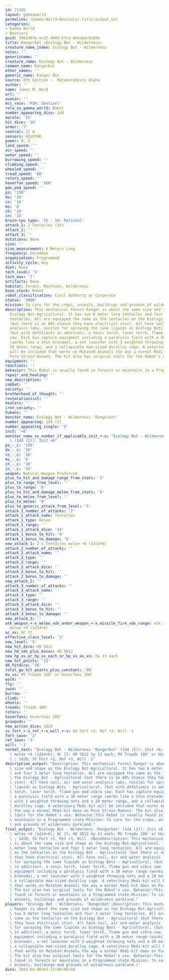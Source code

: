 ```yaml
---
id: 71185
layout: gammaworld
permalink: /Gamma-World-Bestiary/:title:output_ext
categories:
- Gamma World
- Bestiary
guid: 306a587e-ec15-4b04-b7ce-8ebabac0c89e
title: Rangerbot «Ecology Bot - Wilderness»
creature_name_index: Ecology Bot - Wilderness
notes: ''
genericname: ''
creature_name: Ecology Bot - Wilderness
common_name: Rangerbot
other_names: ''
generic_name: Ranger Bot
source: 0th Edition -  Metamorphosis Alpha
author: ''
name: James M. Ward
url: ''
avatar: ''
mcc_race: 'PSH: Sentinel'
role_in_gamma_world: Robot
number_appearing_dice: 1d4
morale: '15'
hit_dice: '16'
armor: '7'
control: II A
sensors: HIUSTAR
power: B, S
land_speed: ''
air_speed: ''
water_speed: ''
burrowing_speed: ''
climbing_speed: ''
wheeled_speed: ''
tread_speed: '80'
rotors_speed: ''
hoverfan_speed: '160'
gav_pod_speed: ''
ps: '150'
dx: '18'
cn: '16'
ms: '6'
ch: '16'
in: '15'
brain-cpu type: '15 - 16: Rational'
attack_1: 2 Tentacles (15)
attack_2: ''
attack_3: ''
mutations: None
size: ''
size_measurement: 6 Meters Long
frequency: Uncommon
organization: Programmed
activity_cycle: Any
diet: None
tech_level: '5'
tech_max: '7'
artifacts: None
habitat: Forest, Mountain, Wilderness
base_stock: Robot
robot_classification: Civil Authorty or Corporate
status: '3000'
mission: To care for the crops, animals, buildings and grounds of wilderness parkland.
description: This mechanical Forest Ranger is about the same size and shape as the
  Ecology Bot-Agricultural. It has two 6 meter long tentacles and four 3 meter long
  tentacles. All are equipped the same as the tentacles on the Ecology Bot - Agricultural
  (but there is an 80% chance they have electrical stun). All have soil, air and water
  analysis labs, nozzles for spraying the same liquids as Ecology Bots - Agricultural,
  (but with defoliants in addition), a sonic torch, laser torch, flame gun and vibro
  saw. Each has capture equipment including a paralysis field with a 30 meter range
  (works like a Stun Grenade), a net launcher with 3 weighted throwing nets and a
  20 meter range, and a collapsible man-sized duralloy cage. A veterinary Medi-kit
  will be included that works on Mutated Animals the way a normal Medi-kit does on
  Pure Strain Humans. The kit also has surgical tools for the Robot's use.
equipment: ''
reactions: ''
behavior: This Robot is usually found in forests or mountains in a Programmed state.
repair_and_healing: ''
new_description: ''
combat: ''
society: ''
brotherhood_of_thought: ''
restorationsist: ''
healers: ''
iron_society: ''
humans: ''
monster_name: Ecology Bot - Wilderness 'Rangerbot'
number_appearing: 1d4 (2)
number_appearing_single: '2'
init: '+6'
monster_name_xx_number_if_applicable_init_+-x: "Ecology Bot - Wilderness 'Rangerbot'\
  \ (1d4 (2)): Init +6"
ps_-_c: '150'
dx_-_c: '18'
cn_-_c: '16'
ms_-_c: '6'
ch_-_c: '16'
in_-_c: '15'
weapon: Natural Weapon Preferred
plus_to_hit_and_damage_range_from_stats: '3'
plus_to_range_from_level: ''
plus_to_range: '6'
plus_to_hit_and_damage_melee_from_stats: '6'
plus_to_melee_from_level: ''
plus_to_melee: '9'
plus_to_generic_attack_from_level: '3'
attack_1_number_of_attacks: '2'
attack_1_attack_name: Tentacles
attack_1_type: melee
attack_1_range: ''
attack_1_attack_dice: '14'
attack_1_bonus_to_hit: '9'
attack_1_bonus_to_damage: '6'
new_attack_1: 2 x Tentacles melee +9 (1d14+6)
attack_2_number_of_attacks: ''
attack_2_attack_name: ''
attack_2_type: ''
attack_2_range: ''
attack_2_attack_dice: ''
attack_2_bonus_to_hit: ''
attack_2_bonus_to_damage: ''
new_attack_2: ''
attack_3_number_of_attacks: ''
attack_3_attack_name: ''
attack_3_type: ''
attack_3_range: ''
attack_3_attack_dice: ''
attack_3_bonus_to_hit: ''
attack_3_bonus_to_damage: ''
new_attack_3: ''
atk_weapon_+-x_melee_xdx_andor_weapon_+-x_missile_fire_xdx_range: atk 2 x tentacles
  melee +9 (1d14+6)
ac_xx: AC 17
effective_class_level: '3'
new_level: '5'
new_hit_dice: HD 5D12
new_hd_xdx_plus_minus: HD 5D12
new_hp_xx_or_hp_xx_each_or_hp_xx_xx_xx: hp 33 each
new_hit_points: '33'
d6_hitdice: '16'
total_gw_hit_points_plus_constant: '96'
mv_xx: MV Treads 100' or Hoverfans 200'
walk: ''
fly: ''
swim: ''
burrow: ''
climb: ''
wheels: ''
treads: Treads 100'
rotors: ''
hoverfans: Hoverfans 200'
gravpods: ''
new_action_dice: 1d20
sv_fort_+-x_ref_+-x_will_+-x: SV Fort +2, Ref +3, Will -1
fort_save: '2'
ref_save: '3'
will: '-1'
normal_text: "Ecology Bot - Wilderness 'Rangerbot' (1d4 (2)): Init +6; atk 2 x tentacles\
  \ melee +9 (1d14+6); AC 17; HD 5D12 hp 33 each; MV Treads 100' or Hoverfans 200'\
  \ ; 1d20; SV Fort +2, Ref +3, Will -1"
description_output: "Description: This mechanical Forest Ranger is about the same\
  \ size and shape as the Ecology Bot-Agricultural. It has two 6 meter long tentacles\
  \ and four 3 meter long tentacles. All are equipped the same as the tentacles on\
  \ the Ecology Bot - Agricultural (but there is an 80% chance they have electrical\
  \ stun). All have soil, air and water analysis labs, nozzles for spraying the same\
  \ liquids as Ecology Bots - Agricultural, (but with defoliants in addition), a sonic\
  \ torch, laser torch, flame gun and vibro saw. Each has capture equipment including\
  \ a paralysis field with a 30 meter range (works like a Stun Grenade), a net launcher\
  \ with 3 weighted throwing nets and a 20 meter range, and a collapsible man-sized\
  \ duralloy cage. A veterinary Medi-kit will be included that works on Mutated Animals\
  \ the way a normal Medi-kit does on Pure Strain Humans. The kit also has surgical\
  \ tools for the Robot's use. Behavior:This Robot is usually found in forests or\
  \ mountains in a Programmed state.Mission: To care for the crops, animals, buildings\
  \ and grounds of wilderness parkland."
final_output: "Ecology Bot - Wilderness 'Rangerbot' (1d4 (2)): Init +6; atk 2 x tentacles\
  \ melee +9 (1d14+6); AC 17; HD 5D12 hp 33 each; MV Treads 100' or Hoverfans 200'\
  \ ; 1d20; SV Fort +2, Ref +3, Will -1NoneDescription: This mechanical Forest Ranger\
  \ is about the same size and shape as the Ecology Bot-Agricultural. It has two 6\
  \ meter long tentacles and four 3 meter long tentacles. All are equipped the same\
  \ as the tentacles on the Ecology Bot - Agricultural (but there is an 80% chance\
  \ they have electrical stun). All have soil, air and water analysis labs, nozzles\
  \ for spraying the same liquids as Ecology Bots - Agricultural, (but with defoliants\
  \ in addition), a sonic torch, laser torch, flame gun and vibro saw. Each has capture\
  \ equipment including a paralysis field with a 30 meter range (works like a Stun\
  \ Grenade), a net launcher with 3 weighted throwing nets and a 20 meter range, and\
  \ a collapsible man-sized duralloy cage. A veterinary Medi-kit will be included\
  \ that works on Mutated Animals the way a normal Medi-kit does on Pure Strain Humans.\
  \ The kit also has surgical tools for the Robot's use. Behavior:This Robot is usually\
  \ found in forests or mountains in a Programmed state.Mission: To care for the crops,\
  \ animals, buildings and grounds of wilderness parkland."
players: "Ecology Bot - Wilderness; 'Rangerbot';Description: This mechanical Forest\
  \ Ranger is about the same size and shape as the Ecology Bot-Agricultural. It has\
  \ two 6 meter long tentacles and four 3 meter long tentacles. All are equipped the\
  \ same as the tentacles on the Ecology Bot - Agricultural (but there is an 80% chance\
  \ they have electrical stun). All have soil, air and water analysis labs, nozzles\
  \ for spraying the same liquids as Ecology Bots - Agricultural, (but with defoliants\
  \ in addition), a sonic torch, laser torch, flame gun and vibro saw. Each has capture\
  \ equipment including a paralysis field with a 30 meter range (works like a Stun\
  \ Grenade), a net launcher with 3 weighted throwing nets and a 20 meter range, and\
  \ a collapsible man-sized duralloy cage. A veterinary Medi-kit will be included\
  \ that works on Mutated Animals the way a normal Medi-kit does on Pure Strain Humans.\
  \ The kit also has surgical tools for the Robot's use. Behavior:This Robot is usually\
  \ found in forests or mountains in a Programmed state.Mission: To care for the crops,\
  \ animals, buildings and grounds of wilderness parkland.|"
date: 2023-04-06T03:13:00+00:00
---
```

</br>